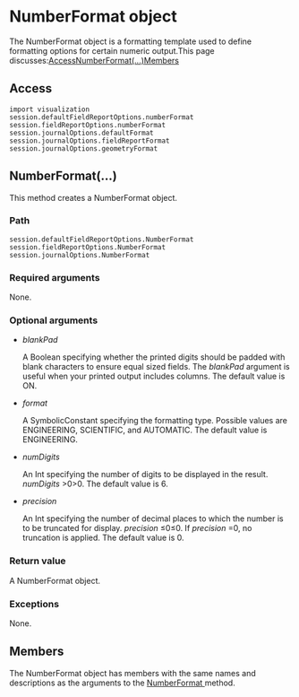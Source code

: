 # NumberFormat object

The NumberFormat object is a formatting template used to define formatting options for certain numeric output.This page discusses:[Access](https://help.3ds.com/2022/english/DSSIMULIA_Established/SIMACAEKERRefMap/simaker-c-numberformatpyc.htm?ContextScope=all#simaker-c-numberformatpyc__simaker-c-numberformatpyc-s-pyaccess1)[NumberFormat(...)](https://help.3ds.com/2022/english/DSSIMULIA_Established/SIMACAEKERRefMap/simaker-c-numberformatpyc.htm?ContextScope=all#simaker-numberformatnumberformatpyc)[Members](https://help.3ds.com/2022/english/DSSIMULIA_Established/SIMACAEKERRefMap/simaker-c-numberformatpyc.htm?ContextScope=all#simaker-c-numberformatpyc-t-pymembersect1)

## Access

```
import visualization
session.defaultFieldReportOptions.numberFormat
session.fieldReportOptions.numberFormat
session.journalOptions.defaultFormat
session.journalOptions.fieldReportFormat
session.journalOptions.geometryFormat
```

## NumberFormat(...)



This method creates a NumberFormat object.



### Path

```
session.defaultFieldReportOptions.NumberFormat
session.fieldReportOptions.NumberFormat
session.journalOptions.NumberFormat
```

### Required arguments

None.

### Optional arguments

- *blankPad*

  A Boolean specifying whether the printed digits should be padded with blank characters to ensure equal sized fields. The *blankPad* argument is useful when your printed output includes columns. The default value is ON.

- *format*

  A SymbolicConstant specifying the formatting type. Possible values are ENGINEERING, SCIENTIFIC, and AUTOMATIC. The default value is ENGINEERING.

- *numDigits*

  An Int specifying the number of digits to be displayed in the result. *numDigits* >0>0. The default value is 6.

- *precision*

  An Int specifying the number of decimal places to which the number is to be truncated for display. *precision* ≤0≤0. If *precision* =0, no truncation is applied. The default value is 0.

### Return value

A NumberFormat object.

### Exceptions

None.



## Members

The NumberFormat object has members with the same names and descriptions as the arguments to the [NumberFormat ](https://help.3ds.com/2022/english/DSSIMULIA_Established/SIMACAEKERRefMap/simaker-c-numberformatpyc.htm?ContextScope=all#simaker-numberformatnumberformatpyc)method.